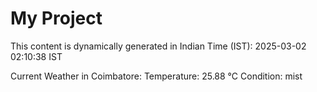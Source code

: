 # My Project

This content is dynamically generated in Indian Time (IST): 2025-03-02 02:10:38 IST


Current Weather in Coimbatore:
Temperature: 25.88 °C
Condition: mist
